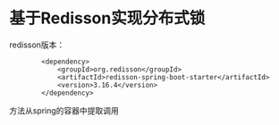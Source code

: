 # 基于Redisson实现分布式锁
redisson版本：
``` 
        <dependency>
            <groupId>org.redisson</groupId>
            <artifactId>redisson-spring-boot-starter</artifactId>
            <version>3.16.4</version>
        </dependency>
```
方法从spring的容器中提取调用
